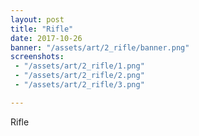 ```yaml
---
layout: post
title: "Rifle"
date: 2017-10-26
banner: "/assets/art/2_rifle/banner.png"
screenshots:
 - "/assets/art/2_rifle/1.png"
 - "/assets/art/2_rifle/2.png"
 - "/assets/art/2_rifle/3.png"

---
```


Rifle
